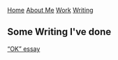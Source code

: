 [Home](index.md) [About Me](../about.md) [Work](../work/index.md) [Writing](../writing/index.md)

## Some Writing I've done

[“OK” essay](ok.md)
